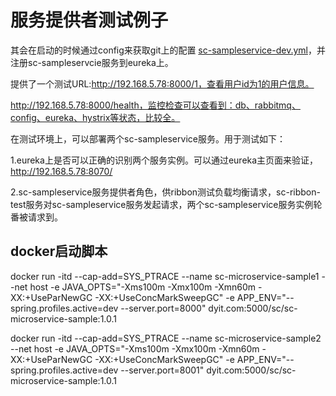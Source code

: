 # 服务提供者测试例子



其会在启动的时候通过config来获取git上的配置 [sc-sampleservice-dev.yml]( https://github.com/zhangdberic/config-repo/blob/master/sc-sampleservice/sc-sampleservice-dev.yml )，并注册sc-sampleservcie服务到eureka上。



提供了一个测试URL:http://192.168.5.78:8000/1，查看用户id为1的用户信息。



http://192.168.5.78:8000/health，监控检查可以查看到：db、rabbitmq、config、eureka、hystrix等状态，比较全。



在测试环境上，可以部署两个sc-sampleservice服务。用于测试如下：

1.eureka上是否可以正确的识别两个服务实例。可以通过eureka主页面来验证，http://192.168.5.78:8070/

2.sc-sampleservice服务提供者角色，供ribbon测试负载均衡请求，sc-ribbon-test服务对sc-sampleservice服务发起请求，两个sc-sampleservice服务实例轮番被请求到。



## docker启动脚本

docker run -itd --cap-add=SYS_PTRACE --name sc-microservice-sample1 --net host -e JAVA_OPTS="-Xms100m -Xmx100m -Xmn60m -XX:+UseParNewGC -XX:+UseConcMarkSweepGC" -e APP_ENV="--spring.profiles.active=dev --server.port=8000" dyit.com:5000/sc/sc-microservice-sample:1.0.1

docker run -itd --cap-add=SYS_PTRACE --name sc-microservice-sample2 --net host -e JAVA_OPTS="-Xms100m -Xmx100m -Xmn60m -XX:+UseParNewGC -XX:+UseConcMarkSweepGC" -e APP_ENV="--spring.profiles.active=dev --server.port=8001" dyit.com:5000/sc/sc-microservice-sample:1.0.1



